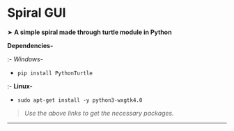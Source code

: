 # Spiral GUI

➤ **A simple spiral made through turtle module in Python**

**Dependencies-**

:- *Windows-*

- `pip install PythonTurtle`

:- **Linux-**

- `sudo apt-get install -y python3-wxgtk4.0`

> _Use the above links to get the necessary packages._


--------------
